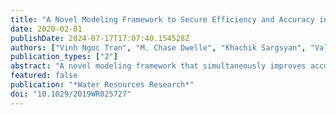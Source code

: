 ```yaml
---
title: "A Novel Modeling Framework to Secure Efficiency and Accuracy in Real-Time Ensemble Flood Forecasting"
date: 2020-02-01
publishDate: 2024-07-17T17:07:40.154528Z
authors: ["Vinh Ngoc Tran", "M. Chase Dwelle", "Khachik Sargsyan", "Valeriy Ivanov", "Kim Jongho"]
publication_types: ["2"]
abstract: "A novel modeling framework that simultaneously improves accuracy, predictability, and computational efficiency is presented. It embraces the benefits of three modeling techniques integrated together for the first time: surrogate modeling, parameter inference, and data assimilation. The use of polynomial chaos expansion (PCE) surrogates significantly decreases computational time. Parameter inference allows for model faster convergence, reduced uncertainty, and superior accuracy of simulated results. Ensemble Kalman filters (EnKFs) assimilate errors that occur during forecasting. To examine the applicability and effectiveness of the integrated framework, we developed 18 approaches according to how surrogate models are constructed, what type of parameter distributions are used as model inputs, and whether model parameters are updated during the data assimilation procedure. We conclude that (1) PCE must be built over various forcing and flow conditions and, in contrast to previous studies, it does not need to be rebuilt at each time step; (2) model parameter specification that relies on constrained, posterior information of parameters (so-called Selected specification) can significantly improve forecasting performance and reduce uncertainty bounds compared to Random specification using prior information of parameters; and (3) no substantial differences in results exist between single and dual EnKFs, but the latter better simulates flood peaks. The use of PCE effectively compensates for the computational load added by the parameter inference and data assimilation (up to ~80 times faster). Therefore, the presented approach contributes to a shift in modeling paradigm arguing that complex, high-fidelity hydrologic and hydraulic models should be increasingly adopted for real-time and ensemble flood forecasting."
featured: false
publication: "*Water Resources Research*"
doi: "10.1029/2019WR025727"
---
```


